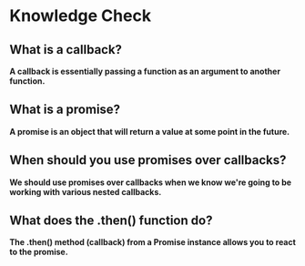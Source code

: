 # Knowledge Check

## What is a callback?

**A callback is essentially passing a function as an argument to another function.**

## What is a promise?

**A promise is an object that will return a value at some point in the future.**

## When should you use promises over callbacks?

**We should use promises over callbacks when we know we're going to be working with various nested callbacks.**

## What does the .then() function do?

**The .then() method (callback) from a Promise instance allows you to react to the promise.**
